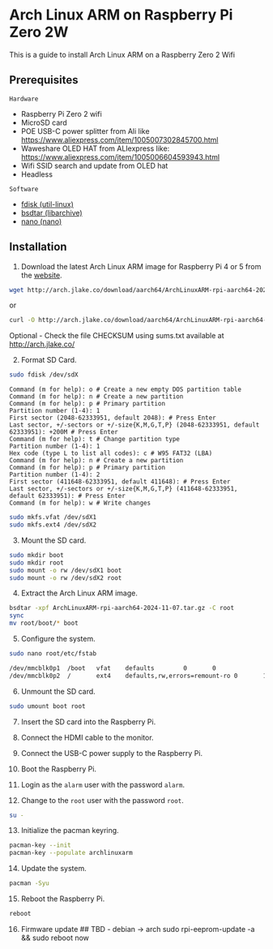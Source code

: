 # Arch Linux ARM on Raspberry Pi Zero 2W
This is a guide to install Arch Linux ARM on a Raspberry Zero 2 Wifi

## Prerequisites

`Hardware`
- Raspberry Pi Zero 2 wifi
- MicroSD card
- POE USB-C power splitter from Ali like https://www.aliexpress.com/item/1005007302845700.html
- Waweshare OLED HAT from ALIexpress like:  https://www.aliexpress.com/item/1005006604593943.html
- Wifi SSID search and update from OLED hat
- Headless

`Software`
- [fdisk (util-linux)](https://www.archlinux.org/packages/core/x86_64/util-linux/)
- [bsdtar (libarchive)](https://www.archlinux.org/packages/extra/x86_64/libarchive/)
- [nano (nano)](https://www.archlinux.org/packages/core/x86_64/nano/)

## Installation

1. Download the latest Arch Linux ARM image for Raspberry Pi 4 or 5 from the [website](http://arch.jlake.co/).

```bash
wget http://arch.jlake.co/download/aarch64/ArchLinuxARM-rpi-aarch64-2024-11-07.tar.gz
```

or

```bash
curl -O http://arch.jlake.co/download/aarch64/ArchLinuxARM-rpi-aarch64-2024-11-07.tar.gz
```

Optional - Check the file CHECKSUM using sums.txt available at http://arch.jlake.co/

2. Format SD Card.

```bash
sudo fdisk /dev/sdX
```

```
Command (m for help): o # Create a new empty DOS partition table
Command (m for help): n # Create a new partition
Command (m for help): p # Primary partition
Partition number (1-4): 1
First sector (2048-62333951, default 2048): # Press Enter
Last sector, +/-sectors or +/-size{K,M,G,T,P} (2048-62333951, default 62333951): +200M # Press Enter
Command (m for help): t # Change partition type
Partition number (1-4): 1
Hex code (type L to list all codes): c # W95 FAT32 (LBA)
Command (m for help): n # Create a new partition
Command (m for help): p # Primary partition
Partition number (1-4): 2
First sector (411648-62333951, default 411648): # Press Enter
Last sector, +/-sectors or +/-size{K,M,G,T,P} (411648-62333951, default 62333951): # Press Enter
Command (m for help): w # Write changes
```

```bash
sudo mkfs.vfat /dev/sdX1
sudo mkfs.ext4 /dev/sdX2
```

3. Mount the SD card.

```bash
sudo mkdir boot
sudo mkdir root
sudo mount -o rw /dev/sdX1 boot
sudo mount -o rw /dev/sdX2 root
```

4. Extract the Arch Linux ARM image.

```bash
bsdtar -xpf ArchLinuxARM-rpi-aarch64-2024-11-07.tar.gz -C root
sync
mv root/boot/* boot
```

5. Configure the system.

```bash
sudo nano root/etc/fstab
```

```bash
/dev/mmcblk0p1  /boot   vfat    defaults        0       0
/dev/mmcblk0p2  /       ext4    defaults,rw,errors=remount-ro 0       1
```

6. Unmount the SD card.

```bash
sudo umount boot root
```

7. Insert the SD card into the Raspberry Pi.

8. Connect the HDMI cable to the monitor.

9. Connect the USB-C power supply to the Raspberry Pi.

10. Boot the Raspberry Pi.

11. Login as the `alarm` user with the password `alarm`.

12. Change to the `root` user with the password `root`.
```bash
su -
```

13. Initialize the pacman keyring.

```bash
pacman-key --init
pacman-key --populate archlinuxarm
```

14. Update the system.

```bash
pacman -Syu
```

15. Reboot the Raspberry Pi.

```bash
reboot
```

16. Firmware update  ## TBD - debian -> arch
sudo rpi-eeprom-update -a && sudo reboot now
